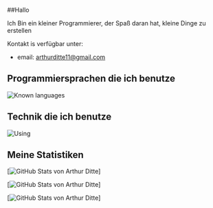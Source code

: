 ##Hallo

Ich Bin ein kleiner Programmierer, der Spaß daran hat, kleine Dinge zu erstellen

Kontakt is verfügbar unter: 

- email: arthurditte11@gmail.com


## Programmiersprachen die ich benutze
![Known languages](https://skillicons.dev/icons?i=python,typescript,js,html,css,cs,bash&perline=10)

## Technik die ich benutze
![Using](https://skillicons.dev/icons?i=linux,vscode,idea,github,git,gradle,vercel,postgres,sqlite,ps&perline=10)



## Meine Statistiken
[![GitHub Stats von Arthur Ditte](https://github-readme-stats.vercel.app/api?username=RestytheCake)]

[![GitHub Stats von Arthur Ditte](https://github-readme-stats.vercel.app/top-langs/api?username=RestytheCake)]

[![GitHub Stats von Arthur Ditte](https://github-readme-stats.vercel.app/api/wakatime?username=RestytheCake)]

